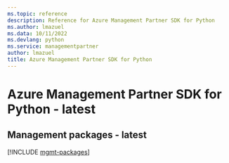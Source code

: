 ```yaml
---
ms.topic: reference
description: Reference for Azure Management Partner SDK for Python
ms.author: lmazuel
ms.data: 10/11/2022
ms.devlang: python
ms.service: managementpartner
author: lmazuel
title: Azure Management Partner SDK for Python
---
```

# Azure Management Partner SDK for Python - latest

## Management packages - latest
[!INCLUDE [mgmt-packages](management-partner-mgmt-index.md)]